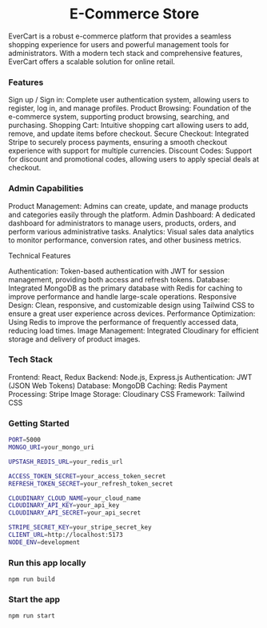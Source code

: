 <h1 align="center">E-Commerce Store </h1>
EverCart is a robust e-commerce platform that provides a seamless shopping experience for users and powerful management tools for administrators. With a modern tech stack and comprehensive features, EverCart offers a scalable solution for online retail.

### Features
Sign up / Sign in: Complete user authentication system, allowing users to register, log in, and manage profiles.
Product Browsing: Foundation of the e-commerce system, supporting product browsing, searching, and purchasing.
Shopping Cart: Intuitive shopping cart allowing users to add, remove, and update items before checkout.
Secure Checkout: Integrated Stripe to securely process payments, ensuring a smooth checkout experience with support for multiple currencies.
Discount Codes: Support for discount and promotional codes, allowing users to apply special deals at checkout.

### Admin Capabilities

Product Management: Admins can create, update, and manage products and categories easily through the platform.
Admin Dashboard: A dedicated dashboard for administrators to manage users, products, orders, and perform various administrative tasks.
Analytics: Visual sales data analytics to monitor performance, conversion rates, and other business metrics.

Technical Features

Authentication: Token-based authentication with JWT for session management, providing both access and refresh tokens.
Database: Integrated MongoDB as the primary database with Redis for caching to improve performance and handle large-scale operations.
Responsive Design: Clean, responsive, and customizable design using Tailwind CSS to ensure a great user experience across devices.
Performance Optimization: Using Redis to improve the performance of frequently accessed data, reducing load times.
Image Management: Integrated Cloudinary for efficient storage and delivery of product images.

### Tech Stack

Frontend: React, Redux
Backend: Node.js, Express.js
Authentication: JWT (JSON Web Tokens)
Database: MongoDB
Caching: Redis
Payment Processing: Stripe
Image Storage: Cloudinary
CSS Framework: Tailwind CSS

### Getting Started
```bash
PORT=5000
MONGO_URI=your_mongo_uri

UPSTASH_REDIS_URL=your_redis_url

ACCESS_TOKEN_SECRET=your_access_token_secret
REFRESH_TOKEN_SECRET=your_refresh_token_secret

CLOUDINARY_CLOUD_NAME=your_cloud_name
CLOUDINARY_API_KEY=your_api_key
CLOUDINARY_API_SECRET=your_api_secret

STRIPE_SECRET_KEY=your_stripe_secret_key
CLIENT_URL=http://localhost:5173
NODE_ENV=development
```

### Run this app locally

```shell
npm run build
```

### Start the app

```shell
npm run start
```
